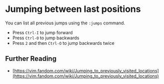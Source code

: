 # Jumping between last positions

You can list all previous jumps using the `:jumps` command.

- Press `Ctrl-I` to jump forward
- Press `Ctrl-O` to jump backwards
- Press `2` and then `Ctrl-O` to jump backwards twice

## Further Reading

- [https://vim.fandom.com/wiki/Jumping_to_previously_visited_locations](https://vim.fandom.com/wiki/Jumping_to_previously_visited_locations)
